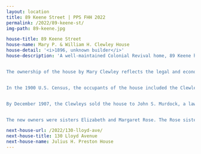 ```yaml
---
layout: location
title: 89 Keene Street | PPS FHH 2022
permalink: /2022/89-keene-st/
img-path: 89-keene.jpg

house-title: 89 Keene Street
house-name: Mary P. & William H. Clewley House
house-detail: '<i>1896, unknown builder</i>'
house-description: 'A well-maintained Colonial Revival home, 89 Keene holds an interesting story that ties several of the neighborhood houses together. It was built in 1896 on Lot 20 of the Halsey Estate Plat. The land was acquired by Mary Putnam Clewley for the sum of $10. A day after closing on the sale of the land, Mary filed intentions to build with the city. The estimated cost to build was $5,500. Though no architect is listed, the house is a fine example of the Colonial Revival style, with its shingled exterior, front double-story bay window, east-facing oriel bay window, and deep eaves.  


The ownership of the house by Mary Clewley reflects the legal and economic realities of the era. Mary’s husband, William, was an electrician at the time of the house’s completion. His career, however, was unsettled. Based on city directories, William held jobs as a coal dealer, a jewelry repairman, an electrician, and a chemical engineer. Because of the instability of his professions, it was likely that Mary took ownership of the house to protect them, should his business fail. This was very common among couples who operated their own businesses, as placing the ownership of the house into the wife’s name would protect it from bank possession. At various times under the Clewley’s ownership, they were known to have taken in tenants to rent rooms.   


In the 1900 U.S. Census, the occupants of the house included the Clewleys, Mary’s unmarried sister Abbie Putnam, and William’s aunt Grace Wilbur. The Clewleys had a servant, a Black woman from South Carolina named Minda Coaxsum.  


By December 1907, the Clewleys sold the house to John S. Murdock, a lawyer whose office was located downtown at the Banigan Building on Weybosset Street. He was married to Nettie S. Goodale. Murdock was a Brown University alum, who received his law degree from Harvard in 1899. His legal career began in Providence, eventually becoming partner in the firm of Murdock & Tillinghast in 1911. He later served as the U.S. Attorney for the Seventh District of Rhode Island. In 1912, Murdock transferred ownership of the house to his wife Nettie. Nettie’s widowed mother, Saraphine Goodale, moved in with the couple by 1920. John was appointed to the Rhode Island Supreme Court in 1929 and held that seat until 1935. After his sudden death of a heart attack in 1946, Nettie remained at 89 Keene Street until she sold the house in October 1960.  


The new owners were sisters Elizabeth and Margaret Rose. The Rose sisters, along with their father, were the longest residents at 89 Keene in the house’s history. The current owners acquired the property in 2012. Since then, the only modifications have been to the kitchen, bathrooms, and the house’s mechanics. When restoring the fireplace hearth in the main hall, it was discovered that identical ceramic tiles were being stored in the basement of #58 Keene, and several tiles were brought over to finish the project. Of note, the homeowners engaged designer Warren Leach of Tranquil Lake in Rehoboth, Massachusetts, to landscape the backyard patio and gardens.'

next-house-url: /2022/130-lloyd-ave/
next-house-title: 130 Lloyd Avenue
next-house-name: Julius H. Preston House
---
```

